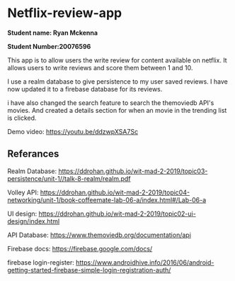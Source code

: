 # Netflix-review-app

**Student name: Ryan Mckenna**

**Student Number:20076596**

This app is to allow users the write review for content available on netflix. It allows users to write reviews and score them between 1 and 10.

I use a realm database to give persistence to my user saved reviews. I have now updated it to a firebase database for its reviews.

i have also changed the search feature to search the themoviedb API's movies. And created a details section for when an movie in the trending list is clicked.

Demo video: https://youtu.be/ddzwpXSA7Sc

##  Referances

Realm Database: https://ddrohan.github.io/wit-mad-2-2019/topic03-persistence/unit-1//talk-8-realm/realm.pdf

Volley API: https://ddrohan.github.io/wit-mad-2-2019/topic04-networking/unit-1/book-coffeemate-lab-06-a/index.html#/Lab-06-a

UI design: https://ddrohan.github.io/wit-mad-2-2019/topic02-ui-design/index.html

API Database: https://www.themoviedb.org/documentation/api

Firebase docs: https://firebase.google.com/docs/

firebase login-register: https://www.androidhive.info/2016/06/android-getting-started-firebase-simple-login-registration-auth/
